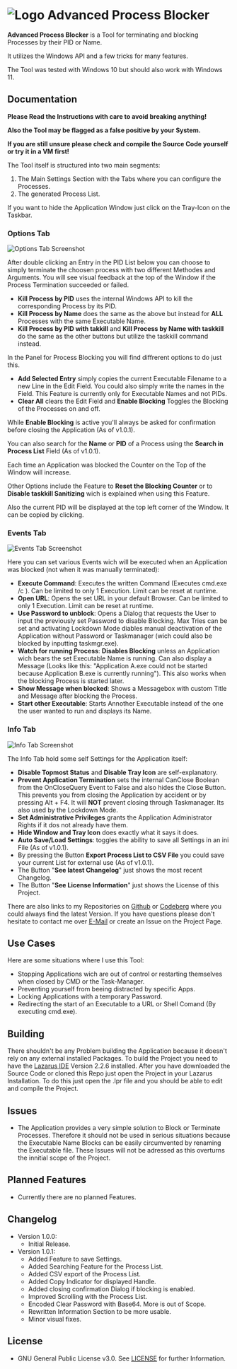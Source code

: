 # ![Logo](./Icon.png?raw=true) Advanced Process Blocker

**Advanced Process Blocker** is a Tool for terminating and blocking Processes by their PID or Name.

It utilizes the Windows API and a few tricks for many features.

The Tool was tested with Windows 10 but should also work with Windows 11.

## Documentation

**Please Read the Instructions with care to avoid breaking anything!**

**Also the Tool may be flagged as a false positive by your System.**

**If you are still unsure please check and compile the Source Code yourself or try it in a VM first!** 

The Tool itself is structured into two main segments:
1. The Main Settings Section with the Tabs where you can configure the Processes.
2. The generated Process List.

If you want to hide the Application Window just click on the Tray-Icon on the Taskbar.

### Options Tab

![Options Tab Screenshot](./Images/Advanced%20Process%20Blocker%2001.png?raw=true)

After double clicking an Entry in the PID List below you can choose to simply terminate the choosen process with two different Methodes and Arguments.
You will see visual feedback at the top of the Window if the Process Termination succeeded or failed.
* **Kill Process by PID** uses the internal Windows API to kill the corresponding Process by its PID.
* **Kill Process by Name** does the same as the above but instead for **ALL** Processes with the same Executable Name.
* **Kill Process by PID with takkill** and **Kill Process by Name with taskkill** do the same as the other buttons but utilize the taskkill command instead.

In the Panel for Process Blocking you will find diffrerent options to do just this.
* **Add Selected Entry** simply copies the current Executable Filename to a new Line in the Edit Field. You could also simply write the names in the Field. This Feature is currently only for Executable Names and not PIDs.
* **Clear All** clears the Edit Field and **Enable Blocking** Toggles the Blocking of the Processes on and off.

While **Enable Blocking** is active you'll always be asked for confirmation before closing the Application (As of v1.0.1).

You can also search for the **Name** or **PID** of a Process using the **Search in Process List** Field (As of v1.0.1).

Each time an Application was blocked the Counter on the Top of the Window will increase.

Other Options include the Feature to **Reset the Blocking Counter** or to **Disable taskkill Sanitizing** wich is explained when using this Feature.

Also the current PID will be displayed at the top left corner of the Window. It can be copied by clicking.

### Events Tab

![Events Tab Screenshot](./Images/Advanced%20Process%20Blocker%2002.png?raw=true)

Here you can set various Events wich will be executed when an Application was blocked (not when it was manually terminated):

* **Execute Command**: Executes the written Command (Executes cmd.exe /c <COMMANDLINE>). Can be limited to only 1 Execution. Limit can be reset at runtime.
* **Open URL**: Opens the set URL in your default Browser. Can be limited to only 1 Execution. Limit can be reset at runtime.
* **Use Password to unblock**: Opens a Dialog that requests the User to input the previously set Password to disable Blocking. Max Tries can be set and activating Lockdown Mode diables manual deactivation of the Application without Password or Taskmanager (wich could also be blocked by inputting taskmgr.exe).
* **Watch for running Process**: **Disables Blocking** unless an Application wich bears the set Executable Name is running. Can also display a Message (Looks like this: "Application A.exe could not be started because Application B.exe is currently running"). This also works when the blocking Process is started later.
* **Show Message when blocked**: Shows a Messagebox with custom Title and Message after blocking the Process.
* **Start other Executable**: Starts Annother Executable instead of the one the user wanted to run and displays its Name.

### Info Tab

![Info Tab Screenshot](./Images/Advanced%20Process%20Blocker%2003.png?raw=true)

The Info Tab hold some self Settings for the Application itself:
* **Disable Topmost Status** and **Disable Tray Icon** are self-explanatory.
* **Prevent Application Termination** sets the internal CanClose Boolean from the OnCloseQuery Event to False and also hides the Close Button. This prevents you from closing the Application by accident or by pressing Alt + F4. It will **NOT** prevent closing through Taskmanager. Its also used by the Lockdown Mode.
* **Set Administrative Privileges** grants the Application Administrator Rights if it dos not already have them.
* **Hide Window and Tray Icon** does exactly what it says it does.
* **Auto Save/Load Settings**: toggles the ability to save all Settings in an ini File (As of v1.0.1).
* By pressing the Button **Export Process List to CSV File** you could save your current List for external use (As of v1.0.1).  
* The Button "**See latest Changelog**" just shows the most recent Changelog.
* The Button "**See License Information**" just shows the License of this Project.

There are also links to my Repositories on [Github](https://github.com/EthernalStar) or [Codeberg](https://codeberg.org/EthernalStar) where you could always find the latest Version.
If you have questions please don't hesitate to contact me over [E-Mail](mailto:NZSoft@Protonmail.com) or create an Issue on the Project Page.

## Use Cases

Here are some situations where I use this Tool:

* Stopping Applications wich are out of control or restarting themselves when closed by CMD or the Task-Manager.
* Preventing yourself from beeing distracted by specific Apps.
* Locking Applications with a temporary Password.
* Redirecting the start of an Executable to a URL or Shell Comand (By executing cmd.exe).

## Building

There shouldn't be any Problem building the Application because it doesn't rely on any external installed Packages.
To build the Project you need to have the [Lazarus IDE](https://www.lazarus-ide.org/) Version 2.2.6 installed.
After you have downloaded the Source Code or cloned this Repo just open the Project in your Lazarus Installation.
To do this just open the .lpr file and you should be able to edit and compile the Project.

## Issues

* The Application provides a very simple solution to Block or Terminate Processes.
Therefore it should not be used in serious situations because the Executable Name Blocks can be easily circumvented by renaming the Executable file.
These Issues will not be adressed as this overturns the innitial scope of the Project.

## Planned Features

* Currently there are no planned Features.

## Changelog

* Version 1.0.0:
  * Initial Release.
* Version 1.0.1:
  * Added Feature to save Settings.
  * Added Searching Feature for the Process List.
  * Added CSV export of the Process List.
  * Added Copy Indicator for displayed Handle. 
  * Added closing confirmation Dialog if blocking is enabled.
  * Improved Scrolling with the Process List.
  * Encoded Clear Password with Base64. More is out of Scope.
  * Rewritten Information Section to be more usable.
  * Minor visual fixes.

## License

* GNU General Public License v3.0. See [LICENSE](./LICENSE) for further Information.
